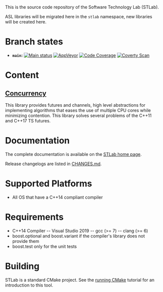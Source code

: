 This is the source code repository of the Software Technology Lab (STLab).

ASL libraries will be migrated here in the `stlab` namespace, new libraries will be created here.

# Branch states

- **`main`:**
[![Main status](https://github.com/stlab/libraries/actions/workflows/conan.yml/badge.svg)](https://github.com/stlab/libraries/actions/workflows/conan.yml/badge.svg)
[![AppVeyor](https://ci.appveyor.com/api/projects/status/aaf2uibkql1625dl/branch/main?svg=true)](https://ci.appveyor.com/project/fosterbrereton/libraries/branch/main)
[![Code Coverage](https://codecov.io/github/stlab/libraries/coverage.svg?branch=main)](https://codecov.io/gh/stlab/libraries/branch/main)
[![Coverty Scan](https://scan.coverity.com/projects/13163/badge.svg)](https://scan.coverity.com/projects/stlab_libraries)

# Content

## [Concurrency](https://www.stlab.cc/libraries/concurrency/)
This library provides futures and channels, high level abstractions for implementing algorithms that eases the use of multiple CPU cores while minimizing contention. This library solves several problems of the C++11 and C++17 TS futures.

# Documentation

The complete documentation is available on the [STLab home page](http://stlab.cc).

Release changelogs are listed in [CHANGES.md](CHANGES.md).

# Supported Platforms
- All OS that have a C++14 compliant compiler

# Requirements
- C++14 Compiler
-- Visual Studio 2019
-- gcc (>= 7)
-- clang (>= 6)
- boost.optional and boost.variant if the compiler's library does not provide them
- boost.test only for the unit tests

# Building

STLab is a standard CMake project. See the [running CMake](https://cmake.org/runningcmake) tutorial for an introduction to this tool.
